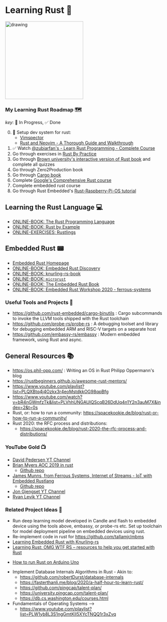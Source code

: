 # Learning Rust 🦀

<img src="https://rustacean.net/assets/rustacean-flat-happy.png" alt="drawing" width="250"/>

### My Learning Rust Roadmap 🗺️

_key_: 🚧 In Progress, ✅ Done

0. 🚧 Setup dev system for rust:
    - [Vimspector](https://puremourning.github.io/vimspector-web/#ui-overview)
    - [Rust and Neovim - A Thorough Guide and Walkthrough](https://rsdlt.github.io/posts/rust-nvim-ide-guide-walkthrough-development-debug/)
1. ✅ Watch [@zubiarfan's - Learn Rust Programming - Complete Course](https://www.youtube.com/watch?v=BpPEoZW5IiY&t=41523s&ab_channel=freeCodeCamp.org)
2. Go through exercises in [Rust By Practice](https://practice.course.rs/why-exercise.html)
3. Go through [Brown university's interactive version of Rust book](https://rust-book.cs.brown.edu/title-page.html) and complete all quizzes
4. Go through Zero2Production book
5. Go through [Cargo book](https://doc.rust-lang.org/cargo/index.html)
6. Complete [Google's Comprehensive Rust course](https://google.github.io/comprehensive-rust/)
7. Complete embedded rust course
8. Go through Rust Embedded's [Rust-Raspberry-Pi-OS tutorial](https://github.com/rust-embedded/rust-raspberrypi-OS-tutorials)

## Learning the Rust Language 💻

* [ONLINE-BOOK: The Rust Programming Language](https://doc.rust-lang.org/book/title-page.html)
* [ONLINE-BOOK: Rust by Example](https://doc.rust-lang.org/rust-by-example/index.html)
* [ONLINE-EXERCISES: Rustlings](https://github.com/rust-lang/rustlings)

## Embedded Rust 📟

* [Embedded Rust Homepage](https://docs.rust-embedded.org/)
* [ONLINE-BOOK: Embedded Rust Discovery](https://docs.rust-embedded.org/discovery/index.html)
* [ONLINE-BOOK: knurling-rs-book](https://knurling-books.ferrous-systems.com/introduction.html)
* [ONLINE-BOOK: `microrust`](https://droogmic.github.io/microrust/)
* [ONLINE-BOOK: The Embedded Rust Book](https://docs.rust-embedded.org/book/index.html)
* [ONLINE-BOOK: Embedded Rust Workshop 2020 - ferrous-systems](https://embedded-trainings.ferrous-systems.com/)

### Useful Tools and Projects 🧰

* https://github.com/rust-embedded/cargo-binutils : Cargo subcommands to invoke the LLVM tools shipped with the Rust toolchain
* https://github.com/probe-rs/probe-rs : A debugging toolset and library for debugging embedded ARM and RISC-V targets on a separate host
* https://github.com/embassy-rs/embassy : Modern embedded framework, using Rust and async.

## General Resources 📚

* https://os.phil-opp.com/ : Writing an OS in Rust Philipp Oppermann's blog
* https://rustbeginners.github.io/awesome-rust-mentors/
* https://www.youtube.com/playlist?list=PLQXBtq4j4Ozkx3r4eoMstdkkOG98qpBfg
* https://www.youtube.com/watch?v=bR4nGWmfzTk&list=PLVhhUNGAUIQScqB26DdUq4n1Y2n3auM7X&index=2&t=0s
* Rust, or: how to run a community: https://spacekookie.de/blog/rust-or-how-to-run-a-community/
* Rust 2020: the RFC process and distributions:
  - https://spacekookie.de/blog/rust-2020-the-rfc-process-and-distributions/

### YouTube Gold 📺

* [David Pedersen YT Channel](https://www.youtube.com/channel/UCDmSWx6SK0zCU2NqPJ0VmDQ/videos)
* [Brian Myers AOC 2019 in rust](https://www.youtube.com/playlist?list=PLQXBtq4j4Ozkx3r4eoMstdkkOG98qpBfg)
    - [Github repo](https://github.com/bcmyers/aoc2019)
* [James Munns, from Ferrous Systems, Internet of Streams - IoT with Embedded Rustlang](https://www.youtube.com/playlist?list=PLX44HkctSkTewrL9frlUz0yeKLKecebT1)
    - [Github repo](https://github.com/ferrous-systems/internet-of-streams)
* [Jon Gjengset YT Channel](https://www.youtube.com/channel/UC_iD0xppBwwsrM9DegC5cQQ)
* [Ryan Levik YT Channel](https://www.youtube.com/channel/UCpeX4D-ArTrsqvhLapAHprQ)

### Related Project Ideas 💭

* Run deep learning model developed in Candle and flash to embedded device using
    the tools above, embassy, or probe-rs etc. Set up toolchain for model
    deployment pipeline on embedded devices using rust.
* Re-implement code in rust for https://github.com/tallamjr/mbms
* [Learning Embedded Rust with Knurling-rs](https://ferrous-systems.com/blog/knurling-sessions-introduction/)
* [Learning Rust: OMG WTF RS – resources to help you get started with Rust](https://ferrous-systems.com/blog/omg-wtf-rs-resources-to-help-you-get-started-with-rust/)
- [How to run Rust on Arduino Uno](https://dev.to/creativcoder/how-to-run-rust-on-arduino-uno-40c0?signin=true)
* Implement Database Internals Algorithms in Rust - Akin to:
    - https://github.com/robertDurst/database-internals
    - https://fasterthanli.me/blog/2020/a-half-hour-to-learn-rust/
    - https://github.com/pingcap/talent-plan/
    - https://university.pingcap.com/talent-plan/
    - https://db.cs.washington.edu/courses.html
* Fundamentals of Operating Systems -->
    - https://www.youtube.com/playlist?list=PLW1yb8L3S1ngGmtKlI5XYcTNQQ1r3xZvq
